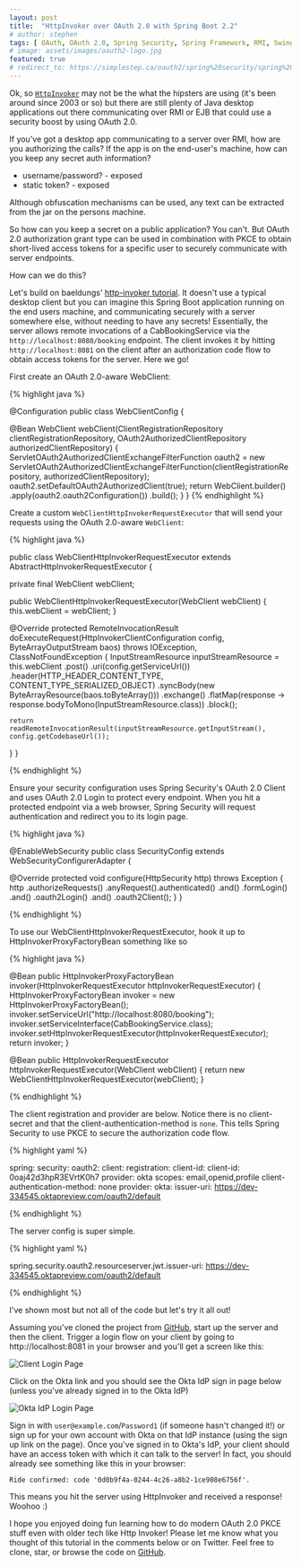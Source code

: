 ```yaml
---
layout: post
title:  "HttpInvoker over OAuth 2.0 with Spring Boot 2.2"
# author: stephen
tags: [ OAuth, OAuth 2.0, Spring Security, Spring Framework, RMI, Swing ]
# image: assets/images/oauth2-logo.jpg
featured: true
# redirect_to: https://simplestep.ca/oauth2/spring%20security/spring%20framework/rmi/swing/2019/03/27/http-invoker-over-oauth2.html
---
```

Ok, so [`HttpInvoker`](https://docs.spring.io/spring/docs/current/spring-framework-reference/integration.html#remoting-httpinvoker) may not be the what the hipsters are using (it's been around since 2003 or so) but there are still plenty of Java desktop applications out there communicating over RMI or EJB that could use a security boost by using OAuth 2.0.

If you've got a desktop app communicating to a server over RMI, how are you authorizing the calls? If the app is on the end-user's machine, how can you keep any secret auth information? 
* username/password? - exposed
* static token? - exposed

Although obfuscation mechanisms can be used, any text can be extracted from the jar on the persons machine.

So how can you keep a secret on a public application? You can't. But OAuth 2.0 authorization grant type can be used in combination with PKCE to obtain short-lived access tokens for a specific user to securely communicate with server endpoints.

How can we do this?

Let's build on baeldungs' [http-invoker tutorial](https://github.com/eugenp/tutorials/tree/master/spring-remoting/remoting-http). It doesn't use a typical desktop client but you can imagine this Spring Boot application running on the end users machine, and communicating securely with a server somewhere else, without needing to have any secrets! Essentially, the server allows remote invocations of a CabBookingService via the `http://localhost:8080/booking` endpoint. The client invokes it by hitting `http://localhost:8081` on the client after an authorization code flow to obtain access tokens for the server. Here we go!

First create an OAuth 2.0-aware WebClient:

{% highlight java %}

@Configuration
public class WebClientConfig {

  @Bean
  WebClient webClient(ClientRegistrationRepository clientRegistrationRepository, OAuth2AuthorizedClientRepository authorizedClientRepository) {
    ServletOAuth2AuthorizedClientExchangeFilterFunction oauth2 = new ServletOAuth2AuthorizedClientExchangeFilterFunction(clientRegistrationRepository, authorizedClientRepository);
    oauth2.setDefaultOAuth2AuthorizedClient(true);
    return WebClient.builder()
        .apply(oauth2.oauth2Configuration())
        .build();
  }
}
{% endhighlight %}

Create a custom `WebClientHttpInvokerRequestExecutor` that will send your requests using the OAuth 2.0-aware `WebClient`:

{% highlight java %}

public class WebClientHttpInvokerRequestExecutor extends AbstractHttpInvokerRequestExecutor {

  private final WebClient webClient;

  public WebClientHttpInvokerRequestExecutor(WebClient webClient) {
    this.webClient = webClient;
  }

  @Override
  protected RemoteInvocationResult doExecuteRequest(HttpInvokerClientConfiguration config, ByteArrayOutputStream baos) throws IOException, ClassNotFoundException {
    InputStreamResource inputStreamResource = this.webClient
        .post()
        .uri(config.getServiceUrl())
        .header(HTTP_HEADER_CONTENT_TYPE, CONTENT_TYPE_SERIALIZED_OBJECT)
        .syncBody(new ByteArrayResource(baos.toByteArray()))
        .exchange()
        .flatMap(response -> response.bodyToMono(InputStreamResource.class))
        .block();

    return readRemoteInvocationResult(inputStreamResource.getInputStream(), config.getCodebaseUrl());
  }
}

{% endhighlight %}

Ensure your security configuration uses Spring Security's OAuth 2.0 Client and uses OAuth 2.0 Login to protect every endpoint. When you hit a protected endpoint via a web browser, Spring Security will request authentication and redirect you to its login page.

{% highlight java %}

@EnableWebSecurity
public class SecurityConfig extends WebSecurityConfigurerAdapter {

  @Override
  protected void configure(HttpSecurity http) throws Exception {
    http
      .authorizeRequests()
        .anyRequest().authenticated()
        .and()
      .formLogin()
        .and()
      .oauth2Login()
        .and()
      .oauth2Client();
  }
}

{% endhighlight %}

To use our WebClientHttpInvokerRequestExecutor, hook it up to HttpInvokerProxyFactoryBean something like so

{% highlight java %}

@Bean
public HttpInvokerProxyFactoryBean invoker(HttpInvokerRequestExecutor httpInvokerRequestExecutor) {
  HttpInvokerProxyFactoryBean invoker = new HttpInvokerProxyFactoryBean();
  invoker.setServiceUrl("http://localhost:8080/booking");
  invoker.setServiceInterface(CabBookingService.class);
  invoker.setHttpInvokerRequestExecutor(httpInvokerRequestExecutor);
  return invoker;
}

@Bean
public HttpInvokerRequestExecutor httpInvokerRequestExecutor(WebClient webClient) {
  return new WebClientHttpInvokerRequestExecutor(webClient);
}

{% endhighlight %}

The client registration and provider are below. Notice there is no client-secret and that the client-authentication-method is `none`. This tells Spring Security to use PKCE to secure the authorization code flow.

{% highlight yaml %}

spring:
  security:
    oauth2:
      client:
        registration:
          client-id:
            client-id: 0oaj42d3hpR3EVrtK0h7
            provider: okta
            scopes: email,openid,profile
            client-authentication-method: none
        provider:
          okta:
            issuer-uri: https://dev-334545.oktapreview.com/oauth2/default

{% endhighlight %}

The server config is super simple.

{% highlight yaml %}

spring.security.oauth2.resourceserver.jwt.issuer-uri: https://dev-334545.oktapreview.com/oauth2/default

{% endhighlight %}

I've shown most but not all of the code but let's try it all out!

Assuming you've cloned the project from [GitHub](https://github.com/sdoxsee/http-invoker-over-oauth2), start up the server and then the client. Trigger a login flow on your client by going to http://localhost:8081 in your browser and you'll get a screen like this:

![Client Login Page](/assets/images/2019-03-27/SpringLogin.png)

Click on the Okta link and you should see the Okta IdP sign in page below (unless you've already signed in to the Okta IdP)

![Okta IdP Login Page](/assets/images/2019-03-27/OktaLogin.png)

Sign in with `user@example.com`/`Password1` (if someone hasn't changed it!) or sign up for your own account with Okta on that IdP instance (using the sign up link on the page). Once you've signed in to Okta's IdP, your client should have an access token with which it can talk to the server! In fact, you should already see something like this in your browser:

`Ride confirmed: code '0d0b9f4a-0244-4c26-a8b2-1ce908e6756f'.`

This means you hit the server using HttpInvoker and received a response! Woohoo :)

I hope you enjoyed doing fun learning how to do modern OAuth 2.0 PKCE stuff even with older tech like Http Invoker! Please let me know what you thought of this tutorial in the comments below or on Twitter. Feel free to clone, star, or browse the code on [GitHub](https://github.com/sdoxsee/http-invoker-over-oauth2).
